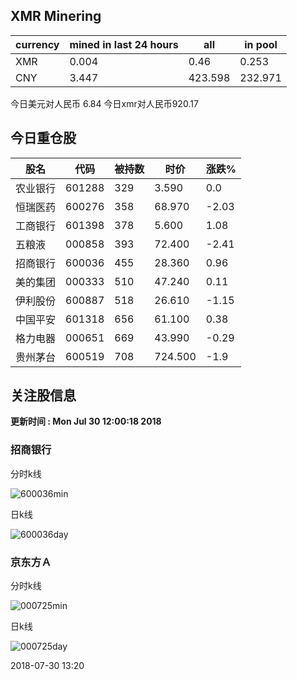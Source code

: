 ## XMR Minering

|currency|mined in last 24 hours|all|in pool|
|---|---|---|---|
|XMR|0.004|0.46|0.253|
|CNY|3.447|423.598|232.971|

今日美元对人民币 6.84	今日xmr对人民币920.17


## 今日重仓股 

|股名|代码|被持数|时价|涨跌%|
|---|---|---|---|---|
|农业银行|601288|329|3.590|0.0|
|恒瑞医药|600276|358|68.970|-2.03|
|工商银行|601398|378|5.600|1.08|
|五粮液|000858|393|72.400|-2.41|
|招商银行|600036|455|28.360|0.96|
|美的集团|000333|510|47.240|0.11|
|伊利股份|600887|518|26.610|-1.15|
|中国平安|601318|656|61.100|0.38|
|格力电器|000651|669|43.990|-0.29|
|贵州茅台|600519|708|724.500|-1.9|

## 关注股信息
**更新时间 : Mon Jul 30 12:00:18 2018**
### 招商银行 
分时k线

![600036min](http://image.sinajs.cn/newchart/min/n/sh600036.gif)

日k线

![600036day](http://image.sinajs.cn/newchart/daily/n/sh600036.gif)

### 京东方Ａ 
分时k线

![000725min](http://image.sinajs.cn/newchart/min/n/sz000725.gif)

日k线

![000725day](http://image.sinajs.cn/newchart/daily/n/sz000725.gif)

2018-07-30 13:20